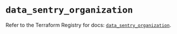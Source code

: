 # `data_sentry_organization`

Refer to the Terraform Registry for docs: [`data_sentry_organization`](https://registry.terraform.io/providers/jianyuan/sentry/0.12.3/docs/data-sources/organization).
